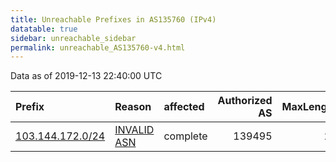 ```yaml
---
title: Unreachable Prefixes in AS135760 (IPv4)
datatable: true
sidebar: unreachable_sidebar
permalink: unreachable_AS135760-v4.html
---
```


Data as of 2019-12-13 22:40:00 UTC


<div class="datatable-begin"></div>

| Prefix                                                     | Reason                                                                                                   | affected   |   Authorized AS |   MaxLength | Anchor                                       |   unreachable /24s |
|:-----------------------------------------------------------|:---------------------------------------------------------------------------------------------------------|:-----------|----------------:|------------:|:---------------------------------------------|-------------------:|
| [103.144.172.0/24](https://stat.ripe.net/103.144.172.0/24) | [INVALID ASN](https://rpki-validator.ripe.net/announcement-preview?asn=AS135760&prefix=103.144.172.0/24) | complete   |          139495 |          24 | [APNIC](unreachable_APNIC_RPKI_Root-v4.html) |                  1 |

<div class="datatable-end"></div>